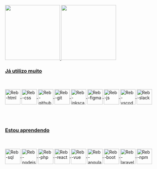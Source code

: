 <div>
<a href="https://github.com/rebgois">
<img height="180em" src="https://github-readme-stats.vercel.app/api/top-langs/?username=rebgois&layout=compact&langs_count=7&theme=dracula"/>
<img height="180em" src="https://github-readme-stats.vercel.app/api?username=rebgois&show_icons=true&theme=dracula&include_all_commits=true&count_private=true"/>
  
   ### Já utilizo muito 
  <br>
  <br>
            <img align="center" alt="Reb-html" height="50" widht="60" src="https://cdn.jsdelivr.net/gh/devicons/devicon/icons/html5/html5-original.svg" /> 
            <img align="center" alt="Reb-css" height="50" widht="60" src="https://cdn.jsdelivr.net/gh/devicons/devicon/icons/css3/css3-original.svg" />
            <img align="center" alt="Reb-github" height="50" widht="60" src="https://cdn.jsdelivr.net/gh/devicons/devicon/icons/github/github-original.svg" />
            <img align="center" alt="Reb-git" height="50" widht="60" src="https://cdn.jsdelivr.net/gh/devicons/devicon/icons/git/git-original.svg" />
            <img align="center" alt="Reb-inkscape" height="50" widht="60" src="https://cdn.jsdelivr.net/gh/devicons/devicon/icons/inkscape/inkscape-original.svg" />  
            <img align="center" alt="Reb-figma" height="50" widht="60" src="https://cdn.jsdelivr.net/gh/devicons/devicon/icons/figma/figma-original.svg" />
            <img align="center" alt="Reb-js" height="50" widht="60" src="https://cdn.jsdelivr.net/gh/devicons/devicon/icons/javascript/javascript-original.svg" />   
            <img align="center" alt="Reb-vscode" height="50" widht="60" src="https://cdn.jsdelivr.net/gh/devicons/devicon/icons/vscode/vscode-original.svg" />  
            <img align="center" alt="Reb-slack" height="50" widht="60" src="https://cdn.jsdelivr.net/gh/devicons/devicon/icons/slack/slack-original.svg" />
    <br>      
    <br>
    <br>      
    <br>
  
  ### Estou aprendendo
  <br>
  <br>
            <img align="center" alt="Reb-sql" height="50" widht="60" src="https://cdn.jsdelivr.net/gh/devicons/devicon/icons/mysql/mysql-original.svg" />
            <img align="center" alt="Reb-nodejs" height="50" widht="60" src="https://cdn.jsdelivr.net/gh/devicons/devicon/icons/nodejs/nodejs-original.svg" />
            <img align="center" alt="Reb-php" height="50" widht="60" src="https://cdn.jsdelivr.net/gh/devicons/devicon/icons/php/php-original.svg" />
            <img align="center" alt="Reb-react" height="50" widht="60" src="https://cdn.jsdelivr.net/gh/devicons/devicon/icons/react/react-original.svg" />
            <img align="center" alt="Reb-vue" height="50" widht="60" src="https://cdn.jsdelivr.net/gh/devicons/devicon/icons/vuejs/vuejs-original.svg" />
            <img align="center" alt="Reb-angular" height="50" widht="60" src="https://cdn.jsdelivr.net/gh/devicons/devicon/icons/angularjs/angularjs-original.svg" />  
            <img align="center" alt="Reb-boot" height="50" widht="60" src="https://cdn.jsdelivr.net/gh/devicons/devicon/icons/bootstrap/bootstrap-original.svg" />
            <img  align="center" alt="Reb-laravel" height="50" widht="60" src="https://cdn.jsdelivr.net/gh/devicons/devicon/icons/laravel/laravel-plain.svg" />
            <img  align="center" alt="Reb-npm" height="50" widht="60" src="https://cdn.jsdelivr.net/gh/devicons/devicon/icons/npm/npm-original-wordmark.svg" />  
  
</div>
  

 
          

  
